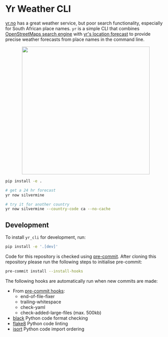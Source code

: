 # Yr Weather CLI

[yr.no](https://www.yr.no/nb) has a great weather service, but poor search functionality, especially for South African place names. `yr` is a simple CLI that combines [OpenStreetMaps search engine](https://nominatim.openstreetmap.org/ui/search.html) with [yr's location forecast](https://api.met.no/weatherapi/locationforecast/2.0/documentation) to provide precise weather forecasts from place names in the command line.

<p align="center">
  <img src="https://github.com/twolffpiggott/yr-cli/raw/main/imgs/intro.gif" width="400">
</p>

```bash
pip install -e .

# get a 24 hr forecast
yr now silvermine

# try it for another country
yr now silvermine --country-code ca --no-cache
```

## Development

To install `yr_cli` for development, run:

```bash
pip install -e '.[dev]'
```

Code for this repository is checked using [pre-commit](https://pre-commit.com/). After cloning this repository please run the following steps to initialise pre-commit:

```bash
pre-commit install --install-hooks
```

The following hooks are automatically run when new commits are made:

- From [pre-commit hooks](https://github.com/pre-commit/pre-commit-hooks):
    - end-of-file-fixer
    - trailing-whitespace
    - check-yaml
    - check-added-large-files (max. 500kb)
- [black](https://github.com/psf/black) Python code format checking
- [flake8](https://gitlab.com/pycqa/flake8) Python code linting
- [isort](https://github.com/PyCQA/isort) Python code import ordering
